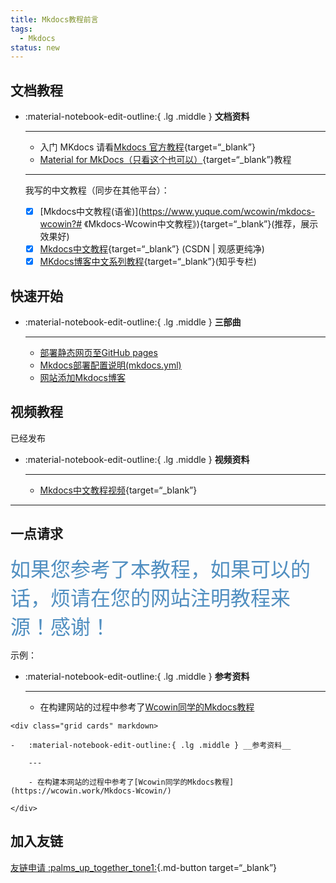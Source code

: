 ```yaml
---
title: Mkdocs教程前言
tags:
  - Mkdocs
status: new
---
```


## 文档教程

<div class="grid cards" markdown>

-   :material-notebook-edit-outline:{ .lg .middle } __文档资料__

    ---
    - 入门 MKdocs 请看[Mkdocs 官方教程](https://www.mkdocs.org/user-guide/writing-your-docs/){target=“_blank”}
    - [Material for MkDocs（只看这个也可以）](https://squidfunk.github.io/mkdocs-material/){target=“_blank”}教程  
    --- 
    我写的中文教程（同步在其他平台）：  

    - [x] [Mkdocs中文教程(语雀)](https://www.yuque.com/wcowin/mkdocs-wcowin?# 《Mkdocs-Wcowin中文教程》){target=“_blank”}(推荐，展示效果好)  
    - [x] [Mkdocs中文教程](https://blog.csdn.net/m0_63203517/category_12472184.html?spm=1001.2014.3001.5482){target=“_blank”} (CSDN | 观感更纯净)    
    - [x] [MKdocs博客中文系列教程](https://www.zhihu.com/column/c_1754218140098387968){target=“_blank”}(知乎专栏)   

</div>



<!-- 入门 MKdocs 请看官方教程:   
[Mkdocs 官方教程](https://www.mkdocs.org/user-guide/writing-your-docs/){target=“_blank”}

Mkdocs Materials 教程:   
[Mkdocs Materials](https://squidfunk.github.io/mkdocs-material/){target=“_blank”}

我写的中文教程（同步在其他平台）：    
[Mkdocs中文教程](https://blog.csdn.net/m0_63203517/category_12472184.html?spm=1001.2014.3001.5482){target=“_blank”} (CSDN | 观感更纯净)    
[MKdocs博客中文系列教程](https://www.zhihu.com/column/c_1754218140098387968){target=“_blank”}(知乎专栏)   -->

## 快速开始

<div class="grid cards" markdown>

-   :material-notebook-edit-outline:{ .lg .middle } __三部曲__

    ---
    - [部署静态网页至GitHub pages](mkdocs1.md)
    - [Mkdocs部署配置说明(mkdocs.yml)](mkdocs2.md)
    - [网站添加Mkdocs博客](mkdocsblog.md)

</div>

## 视频教程


已经发布  


<div class="grid cards" markdown>

-   :material-notebook-edit-outline:{ .lg .middle } __视频资料__

    ---

    - [Mkdocs中文教程视频](https://space.bilibili.com/1407028951/lists/4566631?type=series){target=“_blank”}

</div>



<!-- <style>
/* 隐藏导航栏和目录 */
.md-sidebar--primary, .md-nav--secondary {
    display: none;
}

/* 调整中间内容的宽度 */
.md-main {
    width: 130%;
    margin: 0 auto;
    padding: 0 20px; 
}
</style> -->
---

## 一点请求

<font  color= #518FC1 size=6 class="ml3">如果您参考了本教程，如果可以的话，烦请在您的网站注明教程来源！感谢！</font>
<script src="https://cdnjs.cloudflare.com/ajax/libs/animejs/2.0.2/anime.min.js"></script>

示例：
<div class="grid cards" markdown>

-   :material-notebook-edit-outline:{ .lg .middle } __参考资料__

    ---

    - 在构建网站的过程中参考了[Wcowin同学的Mkdocs教程](https://wcowin.work/Mkdocs-Wcowin/)

</div>

```
<div class="grid cards" markdown>

-   :material-notebook-edit-outline:{ .lg .middle } __参考资料__

    ---

    - 在构建本网站的过程中参考了[Wcowin同学的Mkdocs教程](https://wcowin.work/Mkdocs-Wcowin/)

</div>
```

## 加入友链

[友链申请 :palms_up_together_tone1:](https://wcowin.work/link.html){.md-button target=“_blank”}